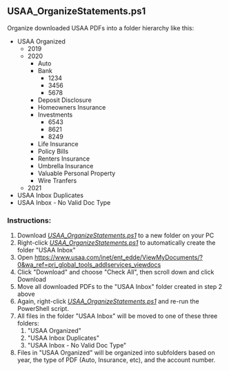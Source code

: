 ## USAA_OrganizeStatements.ps1

Organize downloaded USAA PDFs into a folder hierarchy like this:

* USAA Organized
   * 2019
   * 2020
      * Auto
      * Bank
         * 1234
         * 3456
         * 5678
      * Deposit Disclosure
      * Homeowners Insurance
      * Investments
         * 6543
         * 8621
         * 8249 
      * Life Insurance
      * Policy Bills
      * Renters Insurance
      * Umbrella Insurance
      * Valuable Personal Property
      * Wire Tranfers
   * 2021
* USAA Inbox Duplicates
* USAA Inbox - No Valid Doc Type

### Instructions:
1. Download *[USAA_OrganizeStatements.ps1](https://github.com/Howjadoo/USAATools/blob/main/USAA_OrganizeStatements/USAA_OrganizeStatements.ps1)* to a new folder on your PC
1. Right-click *[USAA_OrganizeStatements.ps1](https://github.com/Howjadoo/USAATools/blob/main/USAA_OrganizeStatements/USAA_OrganizeStatements.ps1)* to automatically create the folder "USAA Inbox"
1. Open https://www.usaa.com/inet/ent_edde/ViewMyDocuments/?0&wa_ref=pri_global_tools_addlservices_viewdocs
1. Click "Download" and choose "Check All", then scroll down and click Download
1. Move all downloaded PDFs to the "USAA Inbox" folder created in step 2 above
1. Again, right-click *[USAA_OrganizeStatements.ps1](https://github.com/Howjadoo/USAATools/blob/main/USAA_OrganizeStatements/USAA_OrganizeStatements.ps1)* and re-run the PowerShell script.
1. All files in the folder "USAA Inbox" will be moved to one of these three folders:
   1. "USAA Organized"
   2. "USAA Inbox Duplicates"
   3. "USAA Inbox - No Valid Doc Type"
1. Files in "USAA Organized" will be organized into subfolders based on year, the type of PDF (Auto, Insurance, etc), and the account number.
